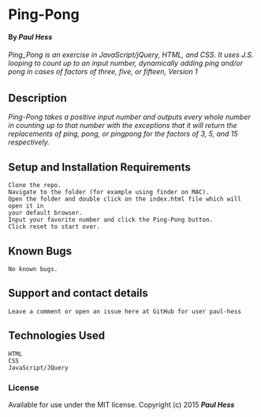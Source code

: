 # Ping-Pong
    
#### By _Paul Hess_
    
######  _Ping_Pong is an exercise in JavaScript/jQuery, HTML, and CSS. It uses J.S. looping to count up to an input number, dynamically adding ping and/or pong in cases of factors of three, five, or fifteen, Version 1_
    
## Description
    
_Ping-Pong takes a positive input number and outputs every whole number in counting up to that number with the exceptions that it will return the replacements of ping, pong, or pingpong for the factors of 3, 5, and 15 respectively._

## Setup and Installation Requirements
    
    Clone the repo.
    Navigate to the folder (for example using finder on MAC).
    Open the folder and double click on the index.html file which will open it in 
    your default browser. 
    Input your favorite number and click the Ping-Pong button.
    Click reset to start over.
    
## Known Bugs
    
    No known bugs.
    
## Support and contact details
    
    Leave a comment or open an issue here at GitHub for user paul-hess
    
## Technologies Used
    
    HTML
    CSS
    JavaScript/JQuery
    
### License
    
Available for use under the MIT license.
Copyright (c) 2015 **_Paul Hess_**